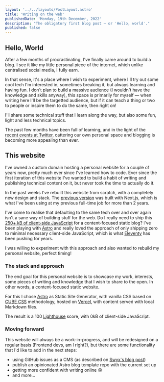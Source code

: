 ```yaml
---
layout: '../../layouts/PostLayout.astro'
title: 'Writing on the web'
publishedDate: 'Monday, 19th December, 2022'
description: "The obligatory first blog post — or 'Hello, world'."
published: false
---
```


## Hello, World

After a few months of procrastinating, I've finally came around to build a blog. I see it like my little personal piece of the internet, which unlike centralised social media, I fully earn.

In that sense, it's a place where I wish to experiment, where I'll try out some cool tech I'm interested in, sometimes breaking it, but always learning and having fun. I don't plan to build a massive audience (I wouldn't have the knowledge and skills anyway), this space is primarily for myself — when writing here I'll be the targetted audience, but if it can teach a thing or two to people or inspire them to do the same, then right on!

I'll share some technical stuff that I learn along the way, but also some fun, light and less technical topics.

The past few months have been full of learning, and in the light of the [recent events at Twitter](https://andy-bell.co.uk/elon-the-accidental-revolutionary/), cattering our own personal space and blogging is becoming more appealing than ever.

## This website

I've owned a custom domain hosting a personal website for a couple of years now, pretty much ever since I've learned how to code. Ever since the first iteration of this website I've wanted to build a habit of writing and publishing technical content on it, but never took the time to actually do it.

In the past weeks I've rebuilt this website from scratch, with a completely new design and stack. The [previous version](https://v1.williamhzo.me) was built with Next.js, which is what I've been using at my previous full-time job for more than 2 years. <!-- In the past couple of months and after quitting this job I took some time for myself, partly working contract gigs and parlty learning some new tech. Part of that learning was dedicated to reducing the need to ship massive bundles of client-side JavaScript, reducing overengineering and dependency to fast internet connection. -->

I've come to realise that defaulting to the same tech over and over again isn't a sane way of building stuff for the web. Do I really need to ship this [250+ kB of client-side JavaScript](https://twitter.com/zachleat/status/1584995586918731776) for a content-focused static blog? I've been playing with [Astro](https://astro.build/) and really loved the approach of only shipping zero to minimal necessary client-side JavaScript, which is what [Eleventy](https://www.11ty.dev/) has been pushing for years.

I was willing to experiment with this approach and also wanted to rebuild my personal website, perfect timing!

### The stack and approach

The end goal for this personal website is to showcase my work, interests, some pieces of writing and knowledge that I wish to share to the open. In other words, a content-focused static website.

For this I chose [Astro](https://astro.build/) as Static Site Generator, with vanilla CSS based on [CUBE CSS](https://cube.fyi/) methodology, hosted on [Vercel](https://vercel.com/), with content served with local Markdown files.

The result is a 100 [Lighthouse](https://developer.chrome.com/en/docs/lighthouse/performance/performance-scoring/) score, with 0kB of client-side JavaScript.

### Moving forward

This website will always be a work-in-progress, and will be redesigned on a regular basis (Frontend devs, am I right?), but there are some functionality that I'd like to add in the next steps:

- using GitHub issues as a CMS (as described on [Swyx's blog post](https://swyxkit.netlify.app/moving-to-a-github-cms))
- publish an opinionated Astro blog template repo with the current set up
- getting more confident with writing online 🙃
- and more...
